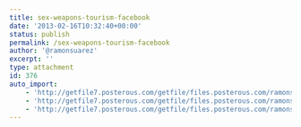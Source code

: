 ```yaml
---
title: sex-weapons-tourism-facebook
date: '2013-02-16T10:32:40+00:00'
status: publish
permalink: /sex-weapons-tourism-facebook
author: '@ramonsuarez'
excerpt: ''
type: attachment
id: 376
auto_import:
    - 'http://getfile7.posterous.com/getfile/files.posterous.com/ramonsuarez/9th9wdPX7pBZT3esbwzvpMastrEfl8ahefw4qyvcYHjionvDe2vVb4EV9aLD/sex-weapons-tourism-facebook.png'
    - 'http://getfile7.posterous.com/getfile/files.posterous.com/ramonsuarez/9th9wdPX7pBZT3esbwzvpMastrEfl8ahefw4qyvcYHjionvDe2vVb4EV9aLD/sex-weapons-tourism-facebook.png'
    - 'http://getfile7.posterous.com/getfile/files.posterous.com/ramonsuarez/9th9wdPX7pBZT3esbwzvpMastrEfl8ahefw4qyvcYHjionvDe2vVb4EV9aLD/sex-weapons-tourism-facebook.png'
---
```

<!DOCTYPE html PUBLIC "-//W3C//DTD HTML 4.0 Transitional//EN" "http://www.w3.org/TR/REC-html40/loose.dtd">
<?xml encoding="UTF-8">
